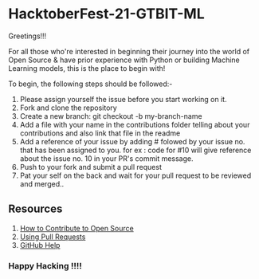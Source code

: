 # HacktoberFest-21-GTBIT-ML


Greetings!!!

For all those who're interested in beginning their journey into the world of Open Source & have prior experience with Python or building Machine Learning models, this is the place to begin with!

To begin, the following steps should be followed:-

1. Please assign yourself the issue before you start working on it.
2. Fork and clone the repository
3. Create a new branch: git checkout -b my-branch-name
4. Add a file with your name in the contributions folder telling about your contributions and also link that file in the readme
5. Add a reference of your issue by adding # folowed by your issue no. that has been assigned to you. for ex :  code for #10 will give reference about the issue no. 10 in your PR's commit message.
6. Push to your fork and submit a pull request
7. Pat your self on the back and wait for your pull request to be reviewed and merged..

## Resources

1. [How to Contribute to Open Source](https://opensource.guide/how-to-contribute/)
2. [Using Pull Requests](https://help.github.com/articles/about-pull-requests/)
3. [GitHub Help](https://help.github.com/)


### Happy Hacking !!!!
